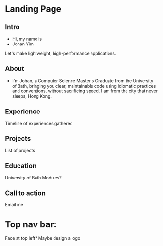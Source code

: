 # Landing Page

## Intro 

- Hi, my name is 
- Johan Yim
<!-- - Learn More -->

Let's make lightweight, high-performance applications. 



## About 

- I'm Johan, a Computer Science Master's Graduate from the University of Bath, bringing you clear, maintainable code using idiomatic practices and conventions, without sacrificing speed. I am from the city that never sleeps, Hong Kong.

## Experience

Timeline of experiences gathered




## Projects

List of projects 

## Education

University of Bath Modules?


## Call to action 

Email me 

# Top nav bar: 

Face at top left? Maybe design a logo
